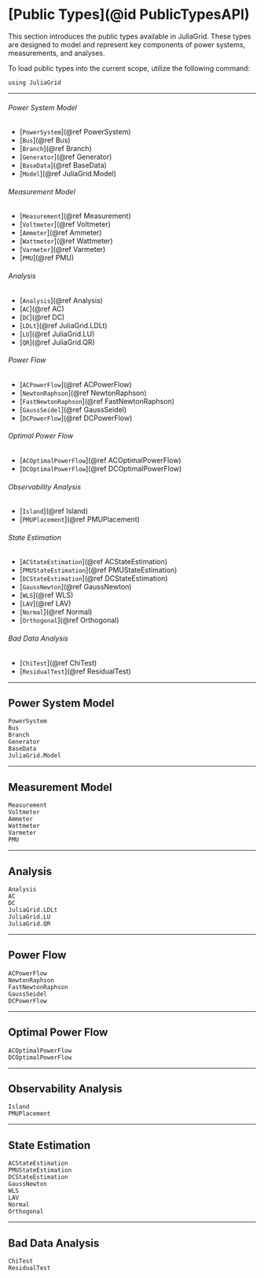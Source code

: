 # [Public Types](@id PublicTypesAPI)
This section introduces the public types available in JuliaGrid. These types are designed to model and represent key components of power systems, measurements, and analyses.

To load public types into the current scope, utilize the following command:
```@example LoadApi
using JuliaGrid
```

---

###### Power System Model
* [`PowerSystem`](@ref PowerSystem)
* [`Bus`](@ref Bus)
* [`Branch`](@ref Branch)
* [`Generator`](@ref Generator)
* [`BaseData`](@ref BaseData)
* [`Model`](@ref JuliaGrid.Model)

###### Measurement Model
* [`Measurement`](@ref Measurement)
* [`Voltmeter`](@ref Voltmeter)
* [`Ammeter`](@ref Ammeter)
* [`Wattmeter`](@ref Wattmeter)
* [`Varmeter`](@ref Varmeter)
* [`PMU`](@ref PMU)

###### Analysis
* [`Analysis`](@ref Analysis)
* [`AC`](@ref AC)
* [`DC`](@ref DC)
* [`LDLt`](@ref JuliaGrid.LDLt)
* [`LU`](@ref JuliaGrid.LU)
* [`QR`](@ref JuliaGrid.QR)

###### Power Flow
* [`ACPowerFlow`](@ref ACPowerFlow)
* [`NewtonRaphson`](@ref NewtonRaphson)
* [`FastNewtonRaphson`](@ref FastNewtonRaphson)
* [`GaussSeidel`](@ref GaussSeidel)
* [`DCPowerFlow`](@ref DCPowerFlow)

###### Optimal Power Flow
* [`ACOptimalPowerFlow`](@ref ACOptimalPowerFlow)
* [`DCOptimalPowerFlow`](@ref DCOptimalPowerFlow)

###### Observability Analysis
* [`Island`](@ref Island)
* [`PMUPlacement`](@ref PMUPlacement)

###### State Estimation
* [`ACStateEstimation`](@ref ACStateEstimation)
* [`PMUStateEstimation`](@ref PMUStateEstimation)
* [`DCStateEstimation`](@ref DCStateEstimation)
* [`GaussNewton`](@ref GaussNewton)
* [`WLS`](@ref WLS)
* [`LAV`](@ref LAV)
* [`Normal`](@ref Normal)
* [`Orthogonal`](@ref Orthogonal)

###### Bad Data Analysis
* [`ChiTest`](@ref ChiTest)
* [`ResidualTest`](@ref ResidualTest)

---

## Power System Model
```@docs
PowerSystem
Bus
Branch
Generator
BaseData
JuliaGrid.Model
```

---

## Measurement Model
```@docs
Measurement
Voltmeter
Ammeter
Wattmeter
Varmeter
PMU
```

---

## Analysis
```@docs
Analysis
AC
DC
JuliaGrid.LDLt
JuliaGrid.LU
JuliaGrid.QR
```

---

## Power Flow
```@docs
ACPowerFlow
NewtonRaphson
FastNewtonRaphson
GaussSeidel
DCPowerFlow
```

---

## Optimal Power Flow
```@docs
ACOptimalPowerFlow
DCOptimalPowerFlow
```

---

## Observability Analysis
```@docs
Island
PMUPlacement
```

---

## State Estimation
```@docs
ACStateEstimation
PMUStateEstimation
DCStateEstimation
GaussNewton
WLS
LAV
Normal
Orthogonal
```

---

## Bad Data Analysis
```@docs
ChiTest
ResidualTest
```